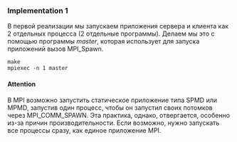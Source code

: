 ### Implementation 1
В первой реализации мы запускаем приложения сервера и клиента как 2 отдельных процесса
(2 отдельные программы). Делаем мы это с помощью программы _master_, которая использует 
для запуска приложений вызов MPI_Spawn.

```consol
make
mpiexec -n 1 master
```

#### Attention

В MPI возможно запустить статическое приложение типа SPMD или MPMD, запустив один процесс, чтобы он запустил своих потомков через MPI_COMM_SPAWN. Эта практика, однако, отвергается, особенно из-за причин производительности. Если возможно, нужно запускать все процессы сразу, как единое приложение MPI.